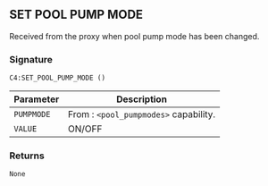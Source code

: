 ## SET POOL PUMP MODE

Received from the proxy when pool pump mode has been changed.


### Signature

`C4:SET_POOL_PUMP_MODE ()`


| Parameter | Description |
| --- | --- |
| `PUMPMODE` | From : `<pool_pumpmodes>` capability. |
| `VALUE` | ON/OFF |


### Returns

`None`

